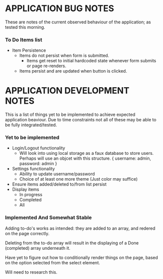 # APPLICATION BUG NOTES

These are notes of the current observed behaviour of the application; as tested this morning. 

### To Do Items list

- Item Persistence
    - Items do not persist when form is submitted.
        - Items get reset to initial hardcoded state whenever form submits or page re-renders.
    - Items persist and are updated when button is clicked.

# APPLICATION DEVELOPMENT NOTES

This is a list of things yet to be implemented to achieve expected application beaviour. Due to time constraints not all of these may be able to be fully integrated/tested.

### Yet to be implemented

- Login/Logout functionality
    - Will look into using local storage as a faux database to store users. Perhaps will use an objcet with this structure. { username: admin, password: admin }
- Settings functionality
    - Ability to update username/password
    - Choice of at least one more theme (Just color may suffice)
- Ensure items added/deleted to/from list persist
- Display items
    - In progress
    - Completed
    - All

### Implemented And Somewhat Stable

Adding to-do's works as intended: they are added to an array, and redered on the page correctly. 

Deleting from the to-do array will result in the displaying of a Done (completed) array underneath it. 

Have yet to figure out how to conditionally render things on the page, based on the option selected from the select element.

Will need to research this. 
